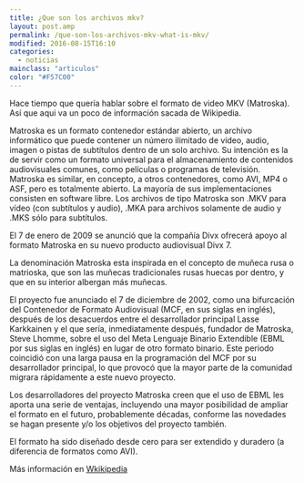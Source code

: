 ```yaml
---
title: ¿Que son los archivos mkv?
layout: post.amp
permalink: /que-son-los-archivos-mkv-what-is-mkv/
modified: 2016-08-15T16:10
categories:
  - noticias
mainclass: "articulos"
color: "#F57C00"
---
```


Hace tiempo que quería hablar sobre el formato de video MKV (Matroska). Así que aqui va un poco de información sacada de Wikipedia.

Matroska es un formato contenedor estándar abierto, un archivo informático que puede contener un número ilimitado de vídeo, audio, imagen o pistas de subtítulos dentro de un solo archivo. Su intención es la de servir como un formato universal para el almacenamiento de contenidos audiovisuales comunes, como películas o programas de televisión. Matroska es similar, en concepto, a otros contenedores, como AVI, MP4 o ASF, pero es totalmente abierto. La mayoría de sus implementaciones consisten en software libre. Los archivos de tipo Matroska son .MKV para vídeo (con subtítulos y audio), .MKA para archivos solamente de audio y .MKS sólo para subtítulos.

<!--more-->

El 7 de enero de 2009 se anunció que la compañía Divx ofrecerá apoyo al formato Matroska en su nuevo producto audiovisual Divx 7.

La denominación Matroska esta inspirada en el concepto de muñeca rusa o matrioska, que son las muñecas tradicionales rusas huecas por dentro, y que en su interior albergan más muñecas.

El proyecto fue anunciado el 7 de diciembre de 2002, como una bifurcación del Contenedor de Formato Audiovisual (MCF, en sus siglas en inglés), después de los desacuerdos entre el desarrollador principal Lasse Karkkainen y el que sería, inmediatamente después, fundador de Matroska, Steve Lhomme, sobre el uso del Meta Lenguaje Binario Extendible (EBML por sus siglas en inglés) en lugar de otro formato binario. Este periodo coincidió con una larga pausa en la programación del MCF por su desarrollador principal, lo que provocó que la mayor parte de la comunidad migrara rápidamente a este nuevo proyecto.

Los desarrolladores del proyecto Matroska creen que el uso de EBML les aporta una serie de ventajas, incluyendo una mayor posibilidad de ampliar el formato en el futuro, probablemente décadas, conforme las novedades se hagan presente y/o los objetivos del proyecto también.

El formato ha sido diseñado desde cero para ser extendido y duradero (a diferencia de formatos como AVI).

Más información en [Wkikipedia][1]

 [1]: http://es.wikipedia.org/wiki/Mkv
